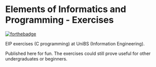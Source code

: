 # Elements of Informatics and Programming - Exercises
[![forthebadge](https://forthebadge.com/images/badges/made-with-c.svg)](https://forthebadge.com)

EIP exercises (C programming) at UniBS (Information Engineering).

Published here for fun. The exercises could still prove useful for other undergraduates or beginners.
